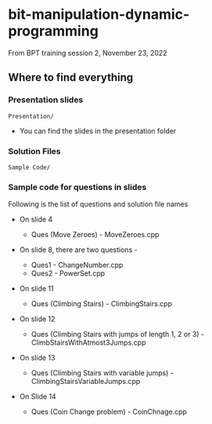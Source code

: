 # bit-manipulation-dynamic-programming
From BPT training session 2, November 23, 2022

## Where to find everything

### Presentation slides
`Presentation/`
* You can find the slides in the presentation folder

### Solution Files
`Sample Code/`

### Sample code for questions in slides
Following is the list of questions and solution file names

* On slide 4 
    * Ques (Move Zeroes) - MoveZeroes.cpp

* On slide 8, there are two questions -
    * Ques1 - ChangeNumber.cpp
    * Ques2 - PowerSet.cpp

* On slide 11
    * Ques (Climbing Stairs) - ClimbingStairs.cpp

* On slide 12
    * Ques (Climbing Stairs with jumps of length 1, 2 or 3) - ClimbStairsWithAtmost3Jumps.cpp

* On slide 13
    * Ques (Climbing Stairs with variable jumps) - ClimbingStairsVariableJumps.cpp

* On Slide 14
    * Ques (Coin Change problem) - CoinChnage.cpp
